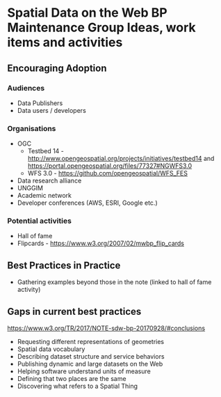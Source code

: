 # Spatial Data on the Web BP Maintenance Group Ideas, work items and activities

## Encouraging Adoption

### Audiences

* Data Publishers
* Data users / developers

### Organisations

* OGC
  * Testbed 14 - http://www.opengeospatial.org/projects/initiatives/testbed14 and https://portal.opengeospatial.org/files/77327#NGWFS3.0
  * WFS 3.0 - https://github.com/opengeospatial/WFS_FES 
* Data research alliance
* UNGGIM
* Academic network
* Developer conferences (AWS, ESRI, Google etc.)

### Potential activities

* Hall of fame
* Flipcards - https://www.w3.org/2007/02/mwbp_flip_cards 

## Best Practices in Practice

* Gathering examples beyond those in the note (linked to hall of fame activity)

## Gaps in current best practices

https://www.w3.org/TR/2017/NOTE-sdw-bp-20170928/#conclusions 

* Requesting different representations of geometries
* Spatial data vocabulary
* Describing dataset structure and service behaviors
* Publishing dynamic and large datasets on the Web
* Helping software understand units of measure
* Defining that two places are the same
* Discovering what refers to a Spatial Thing
